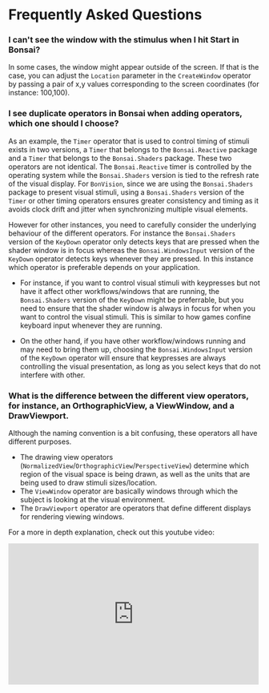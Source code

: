 # Frequently Asked Questions

### I can't see the window with the stimulus when I hit Start in Bonsai?
In some cases, the window might appear outside of the screen. 
If that is the case, you can adjust the `Location` parameter in the `CreateWindow` operator by passing a pair of x,y values corresponding to the screen coordinates (for instance: 100,100).

### I see duplicate operators in Bonsai when adding operators, which one should I choose?
As an example, the `Timer` operator that is used to control timing of stimuli exists in two versions, a `Timer` that belongs to the `Bonsai.Reactive` package and a `Timer` that belongs to the `Bonsai.Shaders` package.
These two operators are not identical. The `Bonsai.Reactive` timer is controlled by the operating system while the `Bonsai.Shaders` version is tied to the refresh rate of the visual display. 
For `BonVision`, since we are using the `Bonsai.Shaders` package to present visual stimuli, using a `Bonsai.Shaders` version of the `Timer` or other timing operators ensures greater consistency and timing as it avoids clock drift and jitter when synchronizing multiple visual elements.

However for other instances, you need to carefully consider the underlying behaviour of the different operators. For instance the `Bonsai.Shaders` version of the `KeyDown` operator only detects keys that are pressed when the shader window is in focus whereas the `Bonsai.WindowsInput` version of the `KeyDown` operator detects keys whenever they are pressed. In this instance which operator is preferable depends on your application.

- For instance, if you want to control visual stimuli with keypresses but not have it affect other workflows/windows that are running, the `Bonsai.Shaders` version of the `KeyDown` might be preferrable, but you need to ensure that the shader window is always in focus for when you want to control the visual stimuli. This is similar to how games confine keyboard input whenever they are running.

- On the other hand, if you have other workflow/windows running and may need to bring them up, choosing the `Bonsai.WindowsInput` version of the `KeyDown` operator will ensure that keypresses are always controlling the visual presentation, as long as you select keys that do not interfere with other.

### What is the difference between the different view operators, for instance, an OrthographicView, a ViewWindow, and a DrawViewport.
Although the naming convention is a bit confusing, these operators all have different purposes.

- The drawing view operators (`NormalizedView`/`OrthographicView`/`PerspectiveView`) determine which region of the visual space is being drawn, as well as the units that are being used to draw stimuli sizes/location.
- The `ViewWindow` operator are basically windows through which the subject is looking at the visual environment.
- The `DrawViewport` operator are operators that define different displays for rendering viewing windows.

For a more in depth explanation, check out this youtube video:

<div style="max-width: 500px">
<iframe width=100% height = 282 src="https://www.youtube.com/embed/V_AMgMIpXew" title="BonVision LiveCodingSession: Setting up Screens" frameborder="0" allow="accelerometer; autoplay; clipboard-write; encrypted-media; gyroscope; picture-in-picture; web-share" referrerpolicy="strict-origin-when-cross-origin" allowfullscreen></iframe>
</div>








